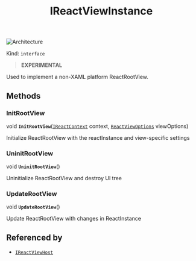 ﻿---
id: IReactViewInstance
title: IReactViewInstance
---

![Architecture](https://img.shields.io/badge/architecture-new_&_old-green)

Kind: `interface`

> **EXPERIMENTAL**

Used to implement a non-XAML platform ReactRootView.

## Methods
### InitRootView
void **`InitRootView`**([`IReactContext`](IReactContext) context, [`ReactViewOptions`](ReactViewOptions) viewOptions)

Initialize ReactRootView with the reactInstance and view-specific settings

### UninitRootView
void **`UninitRootView`**()

Uninitialize ReactRootView and destroy UI tree

### UpdateRootView
void **`UpdateRootView`**()

Update ReactRootView with changes in ReactInstance

## Referenced by
- [`IReactViewHost`](IReactViewHost)

